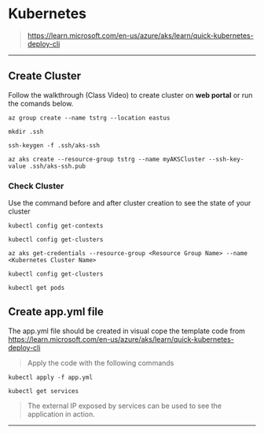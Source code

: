 # Kubernetes 

> https://learn.microsoft.com/en-us/azure/aks/learn/quick-kubernetes-deploy-cli

---
## Create Cluster 

Follow the walkthrough (Class Video) to create cluster on **web portal** or run the comands below.

    az group create --name tstrg --location eastus

    mkdir .ssh

    ssh-keygen -f .ssh/aks-ssh

    az aks create --resource-group tstrg --name myAKSCluster --ssh-key-value .ssh/aks-ssh.pub

### Check Cluster 

Use the command before and after cluster creation to see the state of your cluster 

    kubectl config get-contexts

    kubectl config get-clusters

    az aks get-credentials --resource-group <Resource Group Name> --name <Kubernetes Cluster Name>

    kubectl config get-clusters

    kubectl get pods


## Create app.yml file

The app.yml file should be created in visual cope the template code from https://learn.microsoft.com/en-us/azure/aks/learn/quick-kubernetes-deploy-cli

> Apply the code with the following commands

    kubectl apply -f app.yml

    kubectl get services

> The external IP exposed by services can be used to see the application in action.

---
